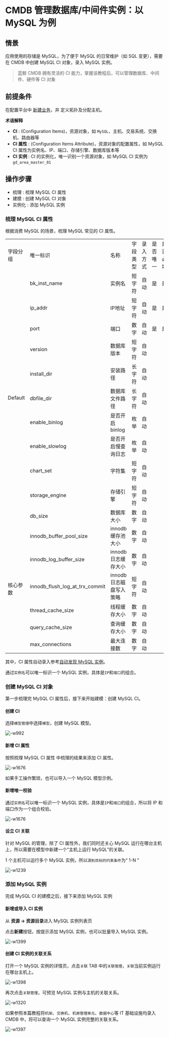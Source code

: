 # CMDB 管理数据库/中间件实例：以 MySQL 为例

## 情景

应用使用的存储是 MySQL，为了便于 MySQL 的日常维护（如 SQL 变更），需要在 CMDB 中创建 MySQL CI 对象，录入 MySQL 实例。

> 蓝鲸 CMDB 拥有灵活的 CI 能力，掌握该教程后，可以管理数据库、中间件、硬件等 CI 对象

## 前提条件

在配置平台中 [新建业务](../../../配置平台/产品白皮书/快速入门/case1.md)，并 定义拓扑及分配主机。

**术语解释**
- **CI** : (Configuration Items)，资源对象，如 `MySQL`、主机、交易系统、交换机、路由器等
- **CI 属性** : (Configuration Items Attribute)，资源对象的配置属性，如 MySQL CI 属性为实例名、IP、端口、存储引擎、数据库版本等
- **CI 实例** : CI 的实例化，唯一识别一个资源对象，如 MySQL CI 实例为`gd_area_master_01`

## 操作步骤

- 梳理 : 梳理 MySQL CI 属性
- 建模 : 创建 MySQL CI 对象
- 实例化 : 添加 MySQL 实例

### 梳理 MySQL CI 属性

根据消费 MySQL 的场景，梳理 MySQL 常见的 CI 属性。

<table>
   <tr>
      <td>字段分组</td>
      <td>唯一标识</td>
      <td>名称</td>
      <td>字段类型</td>
      <td>录入方式</td>
      <td>是否唯一</td>
      <td>是否必填</td>
   </tr>
   <tr>
      <td rowspan=11>Default</td>
      <td>bk_inst_name</td>
      <td>实例名</td>
      <td>短字符</td>
      <td>自动</td>
      <td>是</td>
      <td>是</td>
   </tr>
   <tr>
      <td>ip_addr</td>
      <td>IP地址</td>
      <td>短字符</td>
      <td>自动</td>
      <td>是</td>
      <td>是</td>
   </tr>
   <tr>
      <td>port</td>
      <td>端口</td>
      <td>数字</td>
      <td>自动</td>
      <td>是</td>
      <td>是</td>
   </tr>
   <tr>
      <td>version</td>
      <td>数据库版本</td>
      <td>短字符</td>
      <td>自动</td>
      <td></td>
      <td></td>
   </tr>
   <tr>
      <td>install_dir</td>
      <td>安装路径</td>
      <td>长字符</td>
      <td>自动</td>
      <td></td>
      <td></td>
   </tr>
   <tr>
      <td>dbfile_dir</td>
      <td>数据库文件路径</td>
      <td>长字符</td>
      <td>自动</td>
      <td></td>
      <td></td>
   </tr>
   <tr>
      <td>enable_binlog</td>
      <td>是否开启binlog</td>
      <td>枚举</td>
      <td>自动</td>
      <td></td>
      <td></td>
   </tr>
   <tr>
      <td>enable_slowlog</td>
      <td>是否开启慢查询日志</td>
      <td>枚举</td>
      <td>自动</td>
      <td></td>
      <td></td>
   </tr>
   <tr>
      <td>chart_set</td>
      <td>字符集</td>
      <td>短字符</td>
      <td>自动</td>
      <td></td>
      <td></td>
   </tr>
   <tr>
      <td>storage_engine</td>
      <td>存储引擎</td>
      <td>短字符</td>
      <td>自动</td>
      <td></td>
      <td></td>
   </tr>
   <tr>
      <td>db_size</td>
      <td>数据库大小</td>
      <td>数字</td>
      <td>自动</td>
      <td></td>
      <td></td>
   </tr>
   <tr>
      <td rowspan=6>核心参数</td>
      <td>innodb_buffer_pool_size</td>
      <td>innodb缓存池大小</td>
      <td>数字</td>
      <td>自动</td>
      <td></td>
      <td></td>
   </tr>
   <tr>
      <td>innodb_log_buffer_size</td>
      <td>innodb日志缓存大小</td>
      <td>数字</td>
      <td>自动</td>
      <td></td>
      <td></td>
   </tr>
   <tr>
      <td>innodb_flush_log_at_trx_commit</td>
      <td>innodb日志磁盘写入策略</td>
      <td>短字符</td>
      <td>自动</td>
      <td></td>
      <td></td>
   </tr>
   <tr>
      <td>thread_cache_size</td>
      <td>线程缓存大小</td>
      <td>数字</td>
      <td>自动</td>
      <td></td>
      <td></td>
   </tr>
   <tr>
      <td>query_cache_size</td>
      <td>查询缓存大小</td>
      <td>数字</td>
      <td>自动</td>
      <td></td>
      <td></td>
   </tr>
   <tr>
      <td>max_connections</td>
      <td>最大连接数</td>
      <td>数字</td>
      <td>自动</td>
      <td></td>
      <td></td>
   </tr>
</table>

其中，CI 属性自动录入参考[自动发现 MySQL 实例](./CMDB_CI_auto_discovery_MySQL.md)。

通过`实例名`可以唯一标识一个 MySQL 实例，具体是`IP`和`端口`的组合。

### 创建 MySQL CI 对象

第一步梳理完 MySQL CI 属性后，接下来开始建模：创建 MySQL CI。

#### 创建 CI

选择`模型管理`中选择`模型`，创建 MySQL 模型。

![-w992](../assets/20210408114711.png)

#### 新增 CI 属性

按照梳理 MySQL CI 属性 中梳理的结果来添加 CI 属性。

![-w1676](../assets/20210408125755.png)

如果手工操作繁琐，也可以导入一个 MySQL 模型示例。

#### 新增唯一校验

通过`实例名`可以唯一标识一个 MySQL 实例，具体是`IP`和`端口`的组合，所以将 IP 和端口作为一个组合校验。

![-w1676](../assets/20210408125841.png)

#### 设立 CI 关联

针对 MySQL 的管理，除了 CI 属性外，我们同时还关心 MySQL 运行在哪台主机上，所以需要在模型中新建一个“主机上运行 MySQL”的关联。

1 个主机可以运行多个 MySQL 实例，所以`源到目标的约束条件`为“ 1-N ”

![-w1239](../assets/16178641731970.png)

### 添加 MySQL 实例

完成 MySQL CI 的建模之后，接下来添加 MySQL 实例

#### 新增或导入 CI 实例

从 **资源 -> 资源目录**进入 MySQL 实例列表页

点击**新建**按钮，按提示添加 MySQL 实例，也可以批量导入 MySQL 实例。

![-w1399](../assets/20210408145717.png)

#### 创建 CI 实例的关联关系

打开一个 MySQL 实例的详情页，点击`关联` TAB 中的`关联管理`，`关联`当前实例运行在哪台主机上。

![-w1398](../assets/20210408145828.png)

再次点击`关联管理`，可预览 MySQL 实例与主机的关联关系。

![-w1320](../assets/20210408150024.png)

如果参照本篇教程将`机架`、`交换机`、`机房管理单元`、`数据中心`等 IT 基础设施均录入 CMDB 中，将可以查询一个 MySQL 实例完整的关联关系。

![-w1397](../assets/20210408150251.png)
